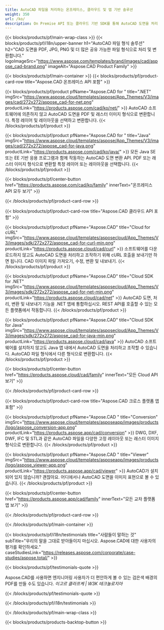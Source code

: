 ```yaml
---
title: AutoCAD 파일을 처리하는 온프레미스, 클라우드 및 앱 기반 솔루션 
weight: 350
url: /ko/
description: On Premise API 또는 클라우드 기반 SDK를 통해 AutoCAD 도면을 처리 및 변환하는 응용 프로그램을 구축하십시오. 교차 플랫폼 앱을 사용하여 AutoCAD 파일을 렌더링하거나 변환합니다.
---
```


{{< blocks/products/pf/main-wrap-class >}}
{{< blocks/products/pf/i18n/upper-banner h1="AutoCAD 파일 형식 솔루션" h2="CAD 도면을 PDF, JPG, PNG 및 더 많은 공유 가능한 파일 형식으로 처리 및 변환합니다." logoImageSrc="https://www.aspose.com/templates/brand/images/cad/aspose_cad-brand.png" imageAlt="Aspose.CAD Product Family" >}}

{{< blocks/products/pf/main-container >}}
{{< blocks/products/pf/product-card-row title="Aspose.CAD 온프레미스 API 포함" >}}

{{< blocks/products/pf/product pfName="Aspose.CAD for " title=".NET" imgSrc="https://www.aspose.cloud/templates/aspose/App_Themes/V3/images/cad/272x272/aspose_cad-for-net.png" productLink="https://products.aspose.com/cad/ko/net/" >}}
AutoCAD 소프트웨어에 의존하지 않고 AutoCAD 도면을 PDF 및 래스터 이미지 형식으로 변환합니다. 특정 레이어 및 레이아웃을 선택하고 변환합니다.
{{< /blocks/products/pf/product >}}

{{< blocks/products/pf/product pfName="Aspose.CAD for " title="Java" imgSrc="https://www.aspose.cloud/templates/aspose/App_Themes/V3/images/cad/272x272/aspose_cad-for-java.png" productLink="https://products.aspose.com/cad/ko/java/" >}}
모든 Java SE 또는 EE 기반 응용 프로그램과 함께 작동하는 AutoCAD 도면 변환 API. PDF 또는 래스터 이미지 형식으로 변환할 특정 레이어 또는 레이아웃을 선택합니다.
{{< /blocks/products/pf/product >}}

{{< blocks/products/pf/center-button href="https://products.aspose.com/cad/ko/family" innerText="온프레미스 API 모두 보기" >}}

{{< /blocks/products/pf/product-card-row >}}

{{< blocks/products/pf/product-card-row title="Aspose.CAD 클라우드 API 포함" >}}

{{< blocks/products/pf/product pfName="Aspose.CAD" title="Cloud for cURL" imgSrc="https://www.aspose.cloud/templates/asposecloud/App_Themes/V3/images/sdk/272x272/aspose_cad-for-curl-min.png" productLink="https://products.aspose.cloud/cad/curl" >}}
소프트웨어를 다운로드하지 않고도 AutoCAD 도면을 처리하고 조작하기 위해 cURL 호출을 보내기만 하면 됩니다. CAD 이미지 파일 가져오기, 수정, 변환 및 내보내기.
{{< /blocks/products/pf/product >}}

{{< blocks/products/pf/product pfName="Aspose.CAD" title="Cloud SDK for .NET" imgSrc="https://www.aspose.cloud/templates/asposecloud/App_Themes/V3/images/sdk/272x272/aspose_cad-for-net-min.png" productLink="https://products.aspose.cloud/cad/net" >}}
AutoCAD 도면, 처리, 변환 및 내보내기 기능을 .NET 앱에 통합하십시오. REST API를 호출할 수 있는 모든 플랫폼에서 작동합니다.
{{< /blocks/products/pf/product >}}

{{< blocks/products/pf/product pfName="Aspose.CAD" title="Cloud SDK for Java" imgSrc="https://www.aspose.cloud/templates/asposecloud/App_Themes/V3/images/sdk/272x272/aspose_cad-for-java-min.png" productLink="https://products.aspose.cloud/cad/java" >}}
AutoCAD 소프트웨어를 설치하지 않고도 Java 앱 내에서 AutoCAD 도면을 처리하고 조작할 수 있습니다. AutoCAD 파일 형식에서 다른 형식으로 변환합니다.
{{< /blocks/products/pf/product >}}

{{< blocks/products/pf/center-button href="https://products.aspose.cloud/cad/family" innerText="모든 Cloud API 보기" >}}

{{< /blocks/products/pf/product-card-row >}}

{{< blocks/products/pf/product-card-row title="Aspose.CAD 크로스 플랫폼 앱 포함" >}}

{{< blocks/products/pf/product pfName="Aspose.CAD " title="Conversion" imgSrc="https://www.aspose.cloud/templates/asposeapp/images/products/logo/aspose_conversion-app.png" productLink="https://products.aspose.app/cad/conversion" >}}
DWG, DXF, DWF, IFC 및 STL과 같은 AutoCAD 파일을 다양한 고정 레이아웃 또는 래스터 이미지 형식으로 변환합니다.
{{< /blocks/products/pf/product >}}

{{< blocks/products/pf/product pfName="Aspose.CAD " title="Viewer" imgSrc="https://www.aspose.cloud/templates/asposeapp/images/products/logo/aspose_viewer-app.png" productLink="https://products.aspose.app/cad/viewer" >}}
AutoCAD가 설치되어 있지 않습니까? 괜찮아요. 어디에서나 AutoCAD 도면을 이미지 표현으로 볼 수 있습니다. 
{{< /blocks/products/pf/product >}}

{{< blocks/products/pf/center-button href="https://products.aspose.app/cad/family" innerText="모든 교차 플랫폼 앱 보기" >}}

{{< /blocks/products/pf/product-card-row >}}

{{< /blocks/products/pf/main-container >}}

{{< blocks/products/pf/i18n/testimonials title="사람들이 말하는 것" subTitle="우리의 말을 그대로 받아들이지 마십시오. Aspose.CAD에 대한 사용자의 평가를 확인하세요." caseStudiesLink="https://releases.aspose.com/corporate/case-studies/aspose.total/" >}}

{{< blocks/products/pf/testimonials-quote >}}
<p class="first">
 Aspose.CAD를 사용하면 엔지니어링 사용자가 더 편안하게 볼 수 있는 검은색 배경의 PDF를 만들 수도 있습니다.
 <em>
  이고르 클라프케 | W3K 테크놀로지아
 </em>
</p>

{{< /blocks/products/pf/testimonials-quote >}}

{{< /blocks/products/pf/i18n/testimonials >}}

{{< /blocks/products/pf/main-wrap-class >}}

{{< blocks/products/products-backtop-button >}}